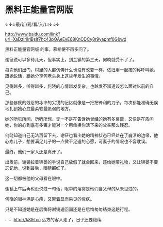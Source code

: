 # 黑料正能量官网版

↓↓↓最/新/观/看/入/口↓↓↓

http://www.baidu.com/link?url=XaDzi4lrlBsIf7hc43pQAeEvE68KnODCy8r9yapmf0G&wd

黑料正能量官网版
的事，慕榆便不再多问了。

谢征说可以多待几天，但事实上，到兰镇的第三天，何晓就受不了了。

每次他们出门，村里的人都仿佛什么也没有改变一样，依旧用一起按的称呼叫她，跟她说话，跟她分享何老头身上这些年发生的事情。

见得越多，听得越多，何晓的心情越发复杂，也越发不知道该怎么面对以前的自己。

那些暴戾的残忍的冰冷的尖锐的记忆就像是一把把锋利的刀子，每次都能准确无误地扎到她心底最柔软最脆弱的地方。

她的所见所闻，所听所想，无一不是在告诉她曾经的她有多离谱，又像是在质问她，你的心到底有多狠才能对一个用命换你活下来的父亲那么残忍。

何晓知道自己无法再留下去，谢征也看出她的精神状态已经处在了崩溃的边缘，他心疼儿子，想要满足儿子的一点微不足道的心愿，可妻子的情况也不容耽误。

最终，他们一家人还是离开了。

出发前，谢镜拉着锦晏的手说自己放假了就会回来，还给她带礼物，又让锦晏不要忘记他，说到最后，眼睛都红了。

这一切都被他的父母看在眼中。

谢镜上车后再也没说过一句话，眼中的落寞是他们当父母的从未见过的。

何晓的眼神满是心疼，又带着显而易见的愧疚。

只是不知道她是在后悔将谢镜送回国还是在后悔匆匆结束这趟行程。

……
http://k8t6.cc
远方的客人走了，日子还要继续
